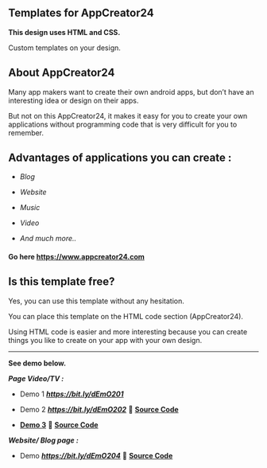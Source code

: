 ## Templates for AppCreator24

**This design uses HTML and CSS.**

Custom templates on your design.

## About AppCreator24

Many app makers want to create their own android apps, but don’t have an interesting idea or design on their apps. 

But not on this AppCreator24, it makes it easy for you to create your own applications without programming code that is very difficult for you to remember. 

## Advantages of applications you can create : 

- _Blog_

- _Website_

- _Music_ 

- _Video_

- _And much more.._

#### Go here https://www.appcreator24.com

## Is this template free?

Yes, you can use this template without any hesitation.

You can place this template on the HTML code section (AppCreator24).

Using HTML code is easier and more interesting because you can create things you like to create on your app with your own design.

<hr>

**See demo below.**

**_Page Video/TV :_**

- Demo 1 **_https://bit.ly/dEmO201_** 

- Demo 2 **_https://bit.ly/dEmO202_** 
:bookmark_tabs: **[Source Code](https://github.com/ZazerConer/Templates-For-App-Creator-24/blob/main/Page-Video-TV/Template2.html)**

- **[Demo 3](https://htmlpreview.github.io/?https://raw.githubusercontent.com/ZazerConer/Templates-For-App-Creator-24/main/demo/templates3.html)**
:bookmark_tabs: **[Source Code](https://raw.githubusercontent.com/ZazerConer/Templates-For-App-Creator-24/main/Video-Playlist/Template3.html)**

**_Website/ Blog page :_**

- Demo **_https://bit.ly/dEmO204_**
:bookmark_tabs: **[Source Code](https://github.com/ZazerConer/Templates-For-App-Creator-24/blob/main/Website-Blog-Page/Template1.html)**

<br>

